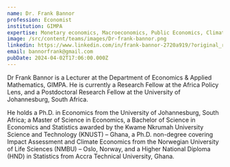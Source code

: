 ```yaml
---
name: Dr. Frank Bannor
profession: Economist
institution: GIMPA
expertise: Monetary economics, Macroeconomics, Public Economics, Climate Economics, Trade, Renewable energy
image: /src/content/teams/images/Dr-frank-bannor.png
linkedin: https://www.linkedin.com/in/frank-bannor-2720a919/?original_referer=https%3A%2F%2Fwww%2Egoogle%2Ecom%2F&originalSubdomain=za
email: bannorfrank@gmail.com
pubDate: 2024-04-02T17:06:00.000Z
---
```


Dr Frank Bannor is a Lecturer at the Department of Economics & Applied Mathematics, GIMPA. He is currently a Research Fellow at the Africa Policy Lens, and a Postdoctoral Research Fellow at the University of Johannesburg, South Africa.

He holds a Ph.D. in Economics from the University of Johannesburg, South Africa; a Master of Science in Economics, a Bachelor of Science in Economics and Statistics awarded by the Kwame Nkrumah University Science and Technology (KNUST) – Ghana, a Ph.D. non-degree covering Impact Assessment and Climate Economics from the Norwegian University of Life Sciences (NMBU) – Oslo, Norway, and a Higher National Diploma (HND) in Statistics from Accra Technical University, Ghana.
